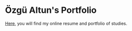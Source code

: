# Özgü Altun's Portfolio
[Here](https://ozgu-altun.github.io/portfolio/), you will find my online resume and portfolio of studies.
